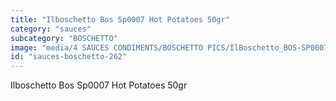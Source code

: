 ```yaml
---
title: "Ilboschetto Bos Sp0007 Hot Potatoes 50gr"
category: "sauces"
subcategory: "BOSCHETTO"
image: "media/4 SAUCES CONDIMENTS/BOSCHETTO PICS/IlBoschetto_BOS-SP0007 Hot Potatoes 50gr.png"
id: "sauces-boschetto-262"
---
```


Ilboschetto Bos Sp0007 Hot Potatoes 50gr
